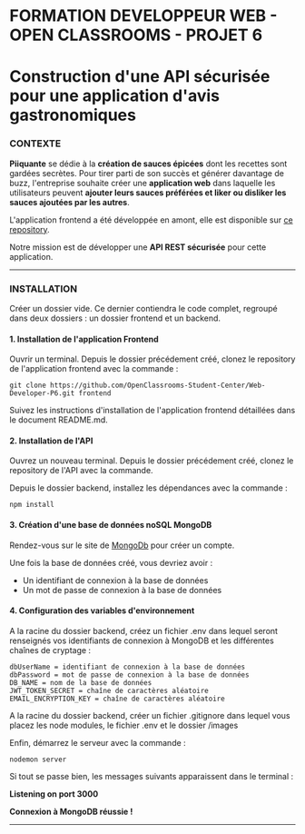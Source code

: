 # FORMATION DEVELOPPEUR WEB - OPEN CLASSROOMS - PROJET 6 #
# Construction d'une API sécurisée pour une application d'avis gastronomiques #
### CONTEXTE ###

**Piiquante** se dédie à la **création de sauces épicées** dont les recettes sont gardées secrètes. Pour tirer parti de son succès et générer davantage de buzz, l'entreprise souhaite créer une **application web** dans laquelle les utilisateurs peuvent **ajouter leurs sauces préférées et liker ou disliker les sauces ajoutées par les autres**.

L'application frontend a été développée en amont, elle est disponible sur [ce repository](https://github.com/OpenClassrooms-Student-Center/Web-Developer-P6).

Notre mission est de développer une **API REST sécurisée** pour cette application.
<hr>

### INSTALLATION ###

Créer un dossier vide. Ce dernier contiendra le code complet, regroupé dans deux dossiers : un dossier frontend et un backend.

#### 1. Installation de l'application Frontend ####

Ouvrir un terminal. 
Depuis le dossier précédement créé, clonez le repository de l'application frontend avec la commande :
<pre><code>git clone https://github.com/OpenClassrooms-Student-Center/Web-Developer-P6.git frontend</code></pre>
Suivez les instructions d'installation de l'application frontend détaillées dans le document README.md.

#### 2. Installation de l'API ####

Ouvrez un nouveau terminal.
Depuis le dossier précédement créé, clonez le repository de l'API avec la commande.

Depuis le dossier backend, installez les dépendances avec la commande :
<pre><code>npm install</code></pre>

#### 3. Création d'une base de données noSQL MongoDB ####

Rendez-vous sur le site de [MongoDb](https://account.mongodb.com/) pour créer un compte.

Une fois la base de données créé, vous devriez avoir :
- Un identifiant de connexion à la base de données
- Un mot de passe de connexion à la base de données

#### 4. Configuration des variables d'environnement ####
A la racine du dossier backend, créez un fichier .env dans lequel seront renseignés vos identifiants de connexion à MongoDB et les différentes chaînes de cryptage :

<pre><code>dbUserName = identifiant de connexion à la base de données
dbPassword = mot de passe de connexion à la base de données
DB_NAME = nom de la base de données
JWT_TOKEN_SECRET = chaîne de caractères aléatoire
EMAIL_ENCRYPTION_KEY = chaîne de caractères aléatoire</code></pre>

A la racine du dossier backend, créer un fichier .gitignore dans lequel vous placez les node modules, le fichier .env et le dossier /images 

Enfin, démarrez le serveur avec la commande :
<pre><code>nodemon server</code></pre>

Si tout se passe bien, les messages suivants apparaissent dans le terminal :

**Listening on port 3000**

**Connexion à MongoDB réussie !**
<hr>